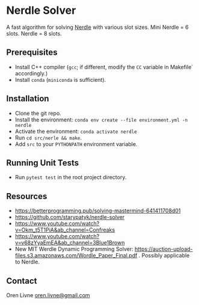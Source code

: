 # Nerdle Solver
A fast algorithm for solving [Nerdle](https://nerdlegame.com) with various slot sizes.
Mini Nerdle = 6 slots. Nerdle = 8 slots.

## Prerequisites
* Install C++ compiler (`gcc`; if different, modify the `CC` variable in Makefile` accordingly.)
* Install `conda` (`miniconda` is sufficient).

## Installation
* Clone the git repo.
* Install the environment: `conda env create --file environment.yml -n nerdle`
* Activate the environment: `conda activate nerdle`
* Run `cd src/nerle && make`.
* Add `src` to your `PYTHONPATH` environment variable.

## Running Unit Tests
* Run `pytest test` in the root project directory.

## Resources
* https://betterprogramming.pub/solving-mastermind-641411708d01
* https://github.com/starypatyk/nerdle-solver
* https://www.youtube.com/watch?v=Okm_t5T1PiA&ab_channel=Confreaks
* https://www.youtube.com/watch?v=v68zYyaEmEA&ab_channel=3Blue1Brown
* New MIT Werdle Dynamic Programming Solver: https://auction-upload-files.s3.amazonaws.com/Wordle_Paper_Final.pdf .
  Possibly applicable to Nerdle.

## Contact
Oren Livne <oren.livne@gmail.com>

